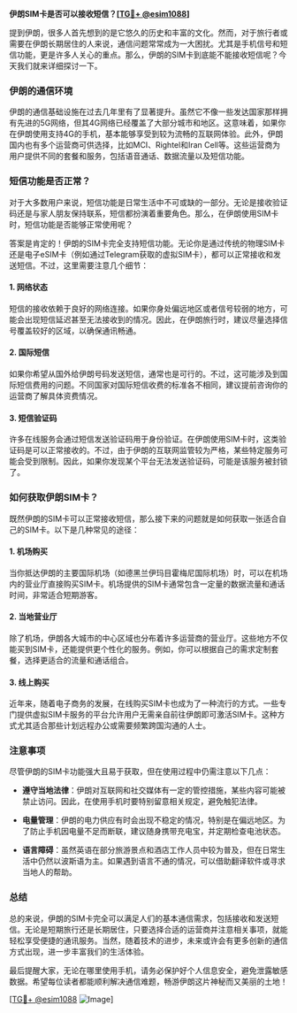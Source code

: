 **伊朗SIM卡是否可以接收短信？[[TG💪+ @esim1088](https://t.me/s/esim1088)]**

提到伊朗，很多人首先想到的是它悠久的历史和丰富的文化。然而，对于旅行者或需要在伊朗长期居住的人来说，通信问题常常成为一大困扰。尤其是手机信号和短信功能，更是许多人关心的重点。那么，伊朗的SIM卡到底能不能接收短信呢？今天我们就来详细探讨一下。

### 伊朗的通信环境

伊朗的通信基础设施在过去几年里有了显著提升。虽然它不像一些发达国家那样拥有先进的5G网络，但其4G网络已经覆盖了大部分城市和地区。这意味着，如果你在伊朗使用支持4G的手机，基本能够享受到较为流畅的互联网体验。此外，伊朗国内也有多个运营商可供选择，比如MCI、Rightel和Iran Cell等。这些运营商为用户提供不同的套餐和服务，包括语音通话、数据流量以及短信功能。

### 短信功能是否正常？

对于大多数用户来说，短信功能是日常生活中不可或缺的一部分。无论是接收验证码还是与家人朋友保持联系，短信都扮演着重要角色。那么，在伊朗使用SIM卡时，短信功能是否能够正常使用呢？

答案是肯定的！伊朗的SIM卡完全支持短信功能。无论你是通过传统的物理SIM卡还是电子eSIM卡（例如通过Telegram获取的虚拟SIM卡），都可以正常接收和发送短信。不过，这里需要注意几个细节：

#### 1. **网络状态**
短信的接收依赖于良好的网络连接。如果你身处偏远地区或者信号较弱的地方，可能会出现短信延迟甚至无法接收到的情况。因此，在伊朗旅行时，建议尽量选择信号覆盖较好的区域，以确保通讯畅通。

#### 2. **国际短信**
如果你希望从国外给伊朗号码发送短信，通常也是可行的。不过，这可能涉及到国际短信费用的问题。不同国家对国际短信收费的标准各不相同，建议提前咨询你的运营商了解具体资费情况。

#### 3. **短信验证码**
许多在线服务会通过短信发送验证码用于身份验证。在伊朗使用SIM卡时，这类验证码是可以正常接收的。不过，由于伊朗的互联网监管较为严格，某些特定服务可能会受到限制。因此，如果你发现某个平台无法发送验证码，可能是该服务被封锁了。

### 如何获取伊朗SIM卡？

既然伊朗的SIM卡可以正常接收短信，那么接下来的问题就是如何获取一张适合自己的SIM卡。以下是几种常见的途径：

#### 1. **机场购买**
当你抵达伊朗的主要国际机场（如德黑兰伊玛目霍梅尼国际机场）时，可以在机场内的营业厅直接购买SIM卡。机场提供的SIM卡通常包含一定量的数据流量和通话时间，非常适合短期游客。

#### 2. **当地营业厅**
除了机场，伊朗各大城市的中心区域也分布着许多运营商的营业厅。这些地方不仅能买到SIM卡，还能提供更个性化的服务。例如，你可以根据自己的需求定制套餐，选择更适合的流量和通话组合。

#### 3. **线上购买**
近年来，随着电子商务的发展，在线购买SIM卡也成为了一种流行的方式。一些专门提供虚拟SIM卡服务的平台允许用户无需亲自前往伊朗即可激活SIM卡。这种方式尤其适合那些计划远程办公或需要频繁跨国沟通的人士。

### 注意事项

尽管伊朗的SIM卡功能强大且易于获取，但在使用过程中仍需注意以下几点：

- **遵守当地法律**：伊朗对互联网和社交媒体有一定的管控措施，某些内容可能被禁止访问。因此，在使用手机时要特别留意相关规定，避免触犯法律。
  
- **电量管理**：伊朗的电力供应有时会出现不稳定的情况，特别是在偏远地区。为了防止手机因电量不足而断联，建议随身携带充电宝，并定期检查电池状态。

- **语言障碍**：虽然英语在部分旅游景点和酒店工作人员中较为普及，但在日常生活中仍然以波斯语为主。如果遇到语言不通的情况，可以借助翻译软件或寻求当地人的帮助。

### 总结

总的来说，伊朗的SIM卡完全可以满足人们的基本通信需求，包括接收和发送短信。无论是短期旅行还是长期居住，只要选择合适的运营商并注意相关事项，就能轻松享受便捷的通讯服务。当然，随着技术的进步，未来或许会有更多创新的通信方式出现，进一步丰富我们的生活体验。

最后提醒大家，无论在哪里使用手机，请务必保护好个人信息安全，避免泄露敏感数据。希望每位读者都能顺利解决通信难题，畅游伊朗这片神秘而又美丽的土地！

[[TG💪+ @esim1088](https://t.me/s/esim1088) ![Image](https://i.postimg.cc/4NQfJmqS/Snipaste-2025-05-13-00-14-12.png)]